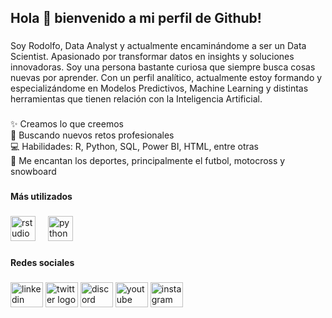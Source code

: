 <h2 align="left">Hola 👋 bienvenido a mi perfil de Github!</h2>

###

<p align="left">Soy Rodolfo, Data Analyst y actualmente encaminándome a ser un Data Scientist. Apasionado por transformar datos en insights y soluciones innovadoras. Soy una persona bastante curiosa que siempre busca cosas nuevas por aprender. Con un perfil analítico, actualmente estoy formando y especializándome en Modelos Predictivos, Machine Learning y distintas herramientas que tienen relación con la Inteligencia Artificial.</p>

###

<p align="left">✨ Creamos lo que creemos<br>🎯 Buscando nuevos retos profesionales<br>💻 Habilidades: R, Python, SQL, Power BI, HTML, entre otras<br>🎲 Me encantan los deportes, principalmente el futbol, motocross y snowboard</p>

###

<h4 align="left">Más utilizados</h4>

###

<div align="left">
  <img src="https://cdn.jsdelivr.net/gh/devicons/devicon/icons/rstudio/rstudio-original.svg" height="40" alt="rstudio logo"  />
  <img width="12" />
  <img src="https://cdn.jsdelivr.net/gh/devicons/devicon/icons/python/python-original.svg" height="40" alt="python logo"  />
</div>

###

<h4 align="left">Redes sociales</h4>

###

<div align="left">
  <img src="https://raw.githubusercontent.com/maurodesouza/profile-readme-generator/master/src/assets/icons/social/linkedin/default.svg" width="52" height="40" alt="linkedin logo"  />
  <img src="https://raw.githubusercontent.com/maurodesouza/profile-readme-generator/master/src/assets/icons/social/twitter/default.svg" width="52" height="40" alt="twitter logo"  />
  <img src="https://raw.githubusercontent.com/maurodesouza/profile-readme-generator/master/src/assets/icons/social/discord/default.svg" width="52" height="40" alt="discord logo"  />
  <img src="https://raw.githubusercontent.com/maurodesouza/profile-readme-generator/master/src/assets/icons/social/youtube/default.svg" width="52" height="40" alt="youtube logo"  />
  <img src="https://raw.githubusercontent.com/maurodesouza/profile-readme-generator/master/src/assets/icons/social/instagram/default.svg" width="52" height="40" alt="instagram logo"  />
</div>

###
